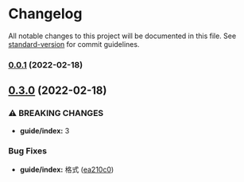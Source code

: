 # Changelog

All notable changes to this project will be documented in this file. See [standard-version](https://github.com/conventional-changelog/standard-version) for commit guidelines.

### [0.0.1](https://github.com/hejialianghe/Senior-FrontEnd/compare/v0.3.0...v0.0.1) (2022-02-18)

## [0.3.0](https://github.com/hejialianghe/Senior-FrontEnd/compare/v0.1.1...v0.3.0) (2022-02-18)


### ⚠ BREAKING CHANGES

* **guide/index:** 3

### Bug Fixes

* **guide/index:** 格式 ([ea210c0](https://github.com/hejialianghe/Senior-FrontEnd/commit/ea210c05654859a7d8d8bdfa125ca347c69f5f75))
